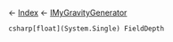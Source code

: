 ← [Index](Api-Index) ← [IMyGravityGenerator](SpaceEngineers.Game.ModAPI.Ingame.IMyGravityGenerator)

```csharp[float](System.Single) FieldDepth```